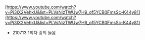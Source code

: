[https://www.youtube.com/watch?v=Pj3IX2VehkU&list=PLVsNizTWUw7H9_of5YCB0FmsSc-K44y81](https://www.youtube.com/watch?v=Pj3IX2VehkU&list=PLVsNizTWUw7H9_of5YCB0FmsSc-K44y81)

- 210713 1회차 강의 들음